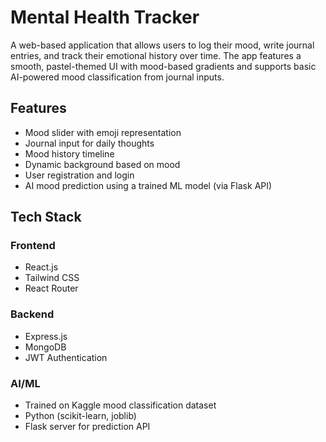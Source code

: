 # Mental Health Tracker

A web-based application that allows users to log their mood, write journal entries, and track their emotional history over time. The app features a smooth, pastel-themed UI with mood-based gradients and supports basic AI-powered mood classification from journal inputs.

## Features

- Mood slider with emoji representation
- Journal input for daily thoughts
- Mood history timeline
- Dynamic background based on mood
- User registration and login
- AI mood prediction using a trained ML model (via Flask API)

## Tech Stack

### Frontend
- React.js
- Tailwind CSS
- React Router

### Backend
- Express.js
- MongoDB
- JWT Authentication

### AI/ML
- Trained on Kaggle mood classification dataset
- Python (scikit-learn, joblib)
- Flask server for prediction API
